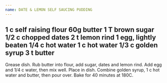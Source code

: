 ```yaml
---
name: DATE & LEMON SELF SAUCING PUDDING
---
```

1 c self raising flour
60g butter
1 T brown sugar
1/2 c chopped dates
2 t lemon rind
1 egg, lightly beaten
1/4 c hot water
1 c hot water
1/3 c golden syrup
3 t butter
---
Grease dish.  Rub butter into flour, add sugar, dates and lemon rind.  Add egg and 1/4 c water, then mix well.  Place in dish.  Combine golden syrup, 1 c hot water and butter, then pour over.  Bake for 40 minutes at 180C.

